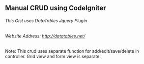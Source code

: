 ## Manual CRUD using CodeIgniter
###### This Gist uses DataTables Jquery Plugin
###### Website Address: http://datatables.net/ 
Note: This crud uses separate function for add/edit/save/delete in controller.
      Grid view and form view is separate.